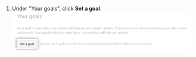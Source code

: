 1. Under "Your goals", click **Set a goal**.
![Set a goal button ](/assets/images/help/sponsors/set-a-goal-button.png)